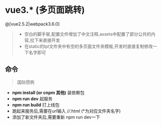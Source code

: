 # vue3.*  (多页面跳转)

 @[vue2.5.2|webpack3.6.0]

>- 空白的脚手架,配置文件增加了中文注释,assets中配置了部分公共的内容,拉下来直接开发
>- 在static的tpl文件夹中有空的多页面文件夹模板,开发时直接复制修改一下名字即可

## 命令
>国际惯例

- **npm install (or cnpm 其他)** 装依赖包
- **npm run dev** 起服务
- **npm run build** 打上线包
- 跑起来服务后,需要在url输入 /*/*.html (*为对应文件夹名字)
- 添加了新文件夹后,需要重新 npm run dev一下
